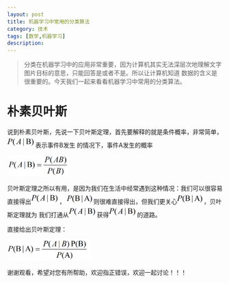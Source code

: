 ```yaml
---
layout: post
title: 机器学习中常用的分类算法
category: 技术
tags: [数学,机器学习]
description: 
---
```


> 分类在机器学习中的应用非常重要，因为计算机其实无法深层次地理解文字图片目标的意思，只能回答是或者不是。所以让计算机知道
数据的含义是很重要的。今天我们一起来看看机器学习中常用的分类算法。

# 朴素贝叶斯 #

说到朴素贝叶斯，先说一下贝叶斯定理，首先要解释的就是条件概率，非常简单，![](/assets/img/Classifier/base1.png)表示事件B发生
的情况下，事件A发生的概率

<img src = '/assets/img/Classifier/equation1.png' height = '50px'>

贝叶斯定理之所以有用，是因为我们在生活中经常遇到这种情况：我们可以很容易直接得出![](/assets/img/Classifier/base1.png)，
![](/assets/img/Classifier/base2.png)则很难直接得出，但我们更关心![](/assets/img/Classifier/base2.png)，贝叶斯定理就为
我们打通从![](/assets/img/Classifier/base1.png)获得![](/assets/img/Classifier/base1.png)的道路。 

直接给出贝叶斯定理：

<img src = '/assets/img/Classifier/equation2.png' height = '50px'>

谢谢观看，希望对您有所帮助，欢迎指正错误，欢迎一起讨论！！！



